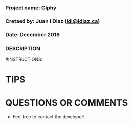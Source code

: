 ###
### Project name:   Giphy
### Cretaed by:     Juan I Diaz (jdi@idiaz.ca)
### Date:           December 2018
### 

### DESCRIPTION



#INSTRUCTIONS:





# TIPS



# QUESTIONS OR COMMENTS
- Feel free to contact the developer!